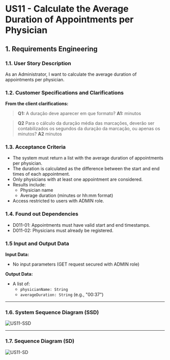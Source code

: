 # US11 - Calculate the Average Duration of Appointments per Physician

## 1. Requirements Engineering

### 1.1. User Story Description
As an Administrator, I want to calculate the average duration of appointments per physician.

### 1.2. Customer Specifications and Clarifications
**From the client clarifications:**
> **Q1:** A duração deve aparecer em que formato?
> **A1:** minutos

> **Q2** Para o cálculo da duração média das marcações, deverão ser contabilizados os segundos da duração da marcação, ou apenas os minutos?
> **A2** minutos


### 1.3. Acceptance Criteria
* The system must return a list with the average duration of appointments per physician.
* The duration is calculated as the difference between the start and end times of each appointment.
* Only physicians with at least one appointment are considered.
* Results include:
    * Physician name
    * Average duration (minutes or hh:mm format)
* Access restricted to users with ADMIN role.

### 1.4. Found out Dependencies
* D011-01: Appointments must have valid start and end timestamps.
* D011-02: Physicians must already be registered.

### 1.5 Input and Output Data
**Input Data:**
- No input parameters (GET request secured with ADMIN role)

**Output Data:**
- A list of:
    - `physicianName: String`
    - `averageDuration: String` (e.g., "00:37")

---

### 1.6. System Sequence Diagram (SSD)
![US11-SSD](US11-SSD.svg)

---

### 1.7. Sequence Diagram (SD)
![US11-SD](US11-SD.svg)
